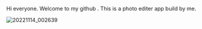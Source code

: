 Hi everyone. Welcome to my github .
This is a photo editer app build by me.



![20221114_002639](https://github.com/user-attachments/assets/2384f66f-5d89-4f35-8f91-b8a25728a0fb)
